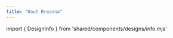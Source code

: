 ```yaml
---
title: "Haut Breanna"
---
```


import { DesignInfo } from 'shared/components/designs/info.mjs'

<DesignInfo design='breanna' docs />

